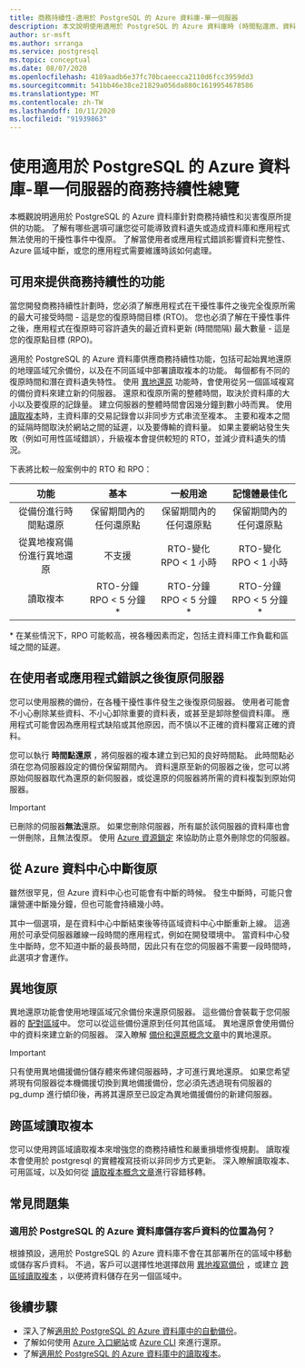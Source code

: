 ```yaml
---
title: 商務持續性-適用於 PostgreSQL 的 Azure 資料庫-單一伺服器
description: 本文說明使用適用於 PostgreSQL 的 Azure 資料庫時 (時間點還原、資料中心中斷、異地還原、複本) 的商務持續性。
author: sr-msft
ms.author: srranga
ms.service: postgresql
ms.topic: conceptual
ms.date: 08/07/2020
ms.openlocfilehash: 4189aadb6e37fc70bcaeecca2110d6fcc3959dd3
ms.sourcegitcommit: 541bb46e38ce21829a056da880c1619954678586
ms.translationtype: MT
ms.contentlocale: zh-TW
ms.lasthandoff: 10/11/2020
ms.locfileid: "91939863"
---
```

# <a name="overview-of-business-continuity-with-azure-database-for-postgresql---single-server"></a>使用適用於 PostgreSQL 的 Azure 資料庫-單一伺服器的商務持續性總覽

本概觀說明適用於 PostgreSQL 的 Azure 資料庫針對商務持續性和災害復原所提供的功能。 了解有哪些選項可讓您從可能導致資料遺失或造成資料庫和應用程式無法使用的干擾性事件中復原。 了解當使用者或應用程式錯誤影響資料完整性、Azure 區域中斷，或您的應用程式需要維護時該如何處理。

## <a name="features-that-you-can-use-to-provide-business-continuity"></a>可用來提供商務持續性的功能

當您開發商務持續性計劃時，您必須了解應用程式在干擾性事件之後完全復原所需的最大可接受時間 - 這是您的復原時間目標 (RTO)。 您也必須了解在干擾性事件之後，應用程式在復原時可容許遺失的最近資料更新 (時間間隔) 最大數量 - 這是您的復原點目標 (RPO)。

適用於 PostgreSQL 的 Azure 資料庫供應商務持續性功能，包括可起始異地還原的地理區域冗余備份，以及在不同區域中部署讀取複本的功能。 每個都有不同的復原時間和潛在資料遺失特性。 使用 [異地還原](concepts-backup.md) 功能時，會使用從另一個區域複寫的備份資料來建立新的伺服器。 還原和復原所需的整體時間，取決於資料庫的大小以及要復原的記錄量。 建立伺服器的整體時間會因幾分鐘到數小時而異。 使用 [讀取複本](concepts-read-replicas.md)時，主資料庫的交易記錄會以非同步方式串流至複本。 主要和複本之間的延隔時間取決於網站之間的延遲，以及要傳輸的資料量。 如果主要網站發生失敗（例如可用性區域錯誤），升級複本會提供較短的 RTO，並減少資料遺失的情況。 

下表將比較一般案例中的 RTO 和 RPO：

| **功能** | **基本** | **一般用途** | **記憶體最佳化** |
| :------------: | :-------: | :-----------------: | :------------------: |
| 從備份進行時間點還原 | 保留期間內的任何還原點 | 保留期間內的任何還原點 | 保留期間內的任何還原點 |
| 從異地複寫備份進行異地還原 | 不支援 | RTO-變化 <br/>RPO < 1 小時 | RTO-變化 <br/>RPO < 1 小時 |
| 讀取複本 | RTO-分鐘 <br/>RPO < 5 分鐘 * | RTO-分鐘 <br/>RPO < 5 分鐘 *| RTO-分鐘 <br/>RPO < 5 分鐘 *|

\* 在某些情況下，RPO 可能較高，視各種因素而定，包括主資料庫工作負載和區域之間的延遲。 

## <a name="recover-a-server-after-a-user-or-application-error"></a>在使用者或應用程式錯誤之後復原伺服器

您可以使用服務的備份，在各種干擾性事件發生之後復原伺服器。 使用者可能會不小心刪除某些資料、不小心卸除重要的資料表，或甚至是卸除整個資料庫。 應用程式可能會因為應用程式缺陷或其他原因，而不慎以不正確的資料覆寫正確的資料。

您可以執行 **時間點還原** ，將伺服器的複本建立到已知的良好時間點。 此時間點必須在您為伺服器設定的備份保留期間內。 資料還原至新的伺服器之後，您可以將原始伺服器取代為還原的新伺服器，或從還原的伺服器將所需的資料複製到原始伺服器。

> [!IMPORTANT]
> 已刪除的伺服器**無法**還原。 如果您刪除伺服器，所有屬於該伺服器的資料庫也會一併刪除，且無法復原。 使用 [Azure 資源鎖定](../azure-resource-manager/management/lock-resources.md) 來協助防止意外刪除您的伺服器。

## <a name="recover-from-an-azure-data-center-outage"></a>從 Azure 資料中心中斷復原

雖然很罕見，但 Azure 資料中心也可能會有中斷的時候。 發生中斷時，可能只會讓營運中斷幾分鐘，但也可能會持續幾小時。

其中一個選項，是在資料中心中斷結束後等待區域資料中心中斷重新上線。 這適用於可承受伺服器離線一段時間的應用程式，例如在開發環境中。 當資料中心發生中斷時，您不知道中斷的最長時間，因此只有在您的伺服器不需要一段時間時，此選項才會運作。

## <a name="geo-restore"></a>異地復原

異地還原功能會使用地理區域冗余備份來還原伺服器。 這些備份會裝載于您伺服器的 [配對區域](../best-practices-availability-paired-regions.md)中。 您可以從這些備份還原到任何其他區域。 異地還原會使用備份中的資料來建立新的伺服器。 深入瞭解 [備份和還原概念文章](concepts-backup.md)中的異地還原。

> [!IMPORTANT]
> 只有使用異地備援備份儲存體來佈建伺服器時，才可進行異地還原。 如果您希望將現有伺服器從本機備援切換到異地備援備份，您必須先透過現有伺服器的 pg_dump 進行傾印後，再將其還原至已設定為異地備援備份的新建伺服器。

## <a name="cross-region-read-replicas"></a>跨區域讀取複本
您可以使用跨區域讀取複本來增強您的商務持續性和嚴重損壞修復規劃。 讀取複本會使用於 postgresql 的實體複寫技術以非同步方式更新。 深入瞭解讀取複本、可用區域，以及如何從 [讀取複本概念文章](concepts-read-replicas.md)進行容錯移轉。 

## <a name="faq"></a>常見問題集
### <a name="where-does-azure-database-for-postgresql-store-customer-data"></a>適用於 PostgreSQL 的 Azure 資料庫儲存客戶資料的位置為何？
根據預設，適用於 PostgreSQL 的 Azure 資料庫不會在其部署所在的區域中移動或儲存客戶資料。 不過，客戶可以選擇性地選擇啟用 [異地複寫備份](concepts-backup.md#backup-redundancy-options) ，或建立 [跨區域讀取複本](concepts-read-replicas.md#cross-region-replication) ，以便將資料儲存在另一個區域中。


## <a name="next-steps"></a>後續步驟
- 深入了解[適用於 PostgreSQL 的 Azure 資料庫中的自動備份](concepts-backup.md)。 
- 了解如何使用 [Azure 入口網站](howto-restore-server-portal.md)或 [Azure CLI](howto-restore-server-cli.md) 來進行還原。
- 了解[適用於 PostgreSQL 的 Azure 資料庫中的讀取複本](concepts-read-replicas.md)。
